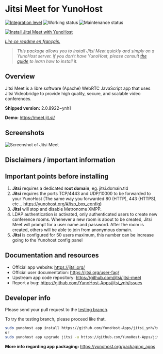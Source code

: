 <!--
N.B.: This README was automatically generated by https://github.com/YunoHost/apps/tree/master/tools/README-generator
It shall NOT be edited by hand.
-->

# Jitsi Meet for YunoHost

[![Integration level](https://dash.yunohost.org/integration/jitsi.svg)](https://dash.yunohost.org/appci/app/jitsi) ![Working status](https://ci-apps.yunohost.org/ci/badges/jitsi.status.svg) ![Maintenance status](https://ci-apps.yunohost.org/ci/badges/jitsi.maintain.svg)

[![Install Jitsi Meet with YunoHost](https://install-app.yunohost.org/install-with-yunohost.svg)](https://install-app.yunohost.org/?app=jitsi)

*[Lire ce readme en français.](./README_fr.md)*

> *This package allows you to install Jitsi Meet quickly and simply on a YunoHost server.
If you don't have YunoHost, please consult [the guide](https://yunohost.org/#/install) to learn how to install it.*

## Overview

Jitsi Meet is a libre software (Apache) WebRTC JavaScript app that uses Jitsi Videobridge to provide high quality, secure, and scalable video conferences.


**Shipped version:** 2.0.8922~ynh1

**Demo:** https://meet.jit.si/

## Screenshots

![Screenshot of Jitsi Meet](./doc/screenshots/screenshot.png)

## Disclaimers / important information

## Important points before installing

1. **Jitsi** requires a dedicated **root domain**, eg. jitsi.domain.tld
2. **Jitsi** requires the ports TCP/4443 and UDP/10000 to be forwarded to your YunoHost (The same way you forwarded 80 (HTTP), 443 (HTTPS), etc... https://yunohost.org/#/isp_box_config)
3. **Jitsi** will stop and disable Metronome XMPP.
4. LDAP authentication is activated, only authenticated users to create new conference rooms. Whenever a new room is about to be created, Jitsi Meet will prompt for a user name and password. After the room is created, others will be able to join from anonymous domain.
5. **Jitsi** is configured for 50 users maximum, this number can be increase going to the Yunohost config panel

## Documentation and resources

* Official app website: <https://jitsi.org/>
* Official user documentation: <https://jitsi.org/user-faq/>
* Upstream app code repository: <https://github.com/jitsi/jitsi-meet>
* Report a bug: <https://github.com/YunoHost-Apps/jitsi_ynh/issues>

## Developer info

Please send your pull request to the [testing branch](https://github.com/YunoHost-Apps/jitsi_ynh/tree/testing).

To try the testing branch, please proceed like that.

``` bash
sudo yunohost app install https://github.com/YunoHost-Apps/jitsi_ynh/tree/testing --debug
or
sudo yunohost app upgrade jitsi -u https://github.com/YunoHost-Apps/jitsi_ynh/tree/testing --debug
```

**More info regarding app packaging:** <https://yunohost.org/packaging_apps>
